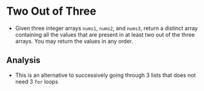 # Two Out of Three
- Given three integer arrays `nums1`, `nums2`, and `nums3`, return a distinct array containing all the values that are present in at least two out of the three arrays. You may return the values in any order.

## Analysis
- This is an alternative to successively going through 3 lists that does not need 3 `for` loops

